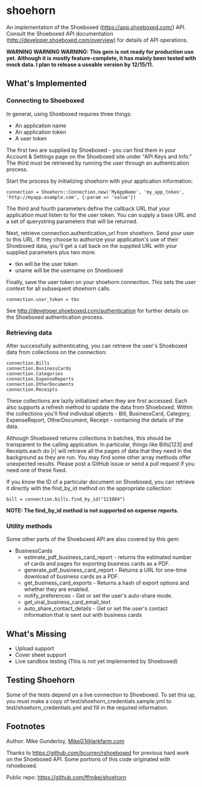 # shoehorn

An implementation of the Shoeboxed (https://app.shoeboxed.com/) API. Consult the Shoeboxed API documentation (http://developer.shoeboxed.com/overview) for details of API operations.

**WARNING WARNING WARNING: This gem is not ready for production use yet. Although it is mostly feature-complete, it has mainly been tested with mock data. I plan to release a useable version by 12/15/11.**

## What's Implemented

### Connecting to Shoeboxed

In general, using Shoeboxed requires three things:

* An application name
* An application token
* A user token

The first two are supplied by Shoeboxed - you can find them in your Account & Settings page on the Shoeboxed site under "API Keys and Info." The third must be retrieved by running the user through an authentication process.

Start the process by initializing shoehorn with your application information:

	connection = Shoehorn::Connection.new('MyAppName', 'my_app_token', 'http://myapp.example.com', {:param => 'value'})

The third and fourth parameters define the callback URL that your application must listen to for the user token. You can supply a base URL and a set of querystring parameters that will be returned.

Next, retrieve connection.authentication_url from shoehorn. Send your user to this URL. If they choose to authorize your application's use of their Shoeboxed data, you'll get a call back on the supplied URL with your supplied parameters plus two more:

* tkn will be the user token
* uname will be the username on Shoeboxed

Finally, save the user token on your shoehorn connection. This sets the user context for all subsequent shoehorn calls.

	connection.user_token = tkn

See http://developer.shoeboxed.com/authentication for further details on the Shoeboxed authentication process.

### Retrieving data

After successfully authenticating, you can retrieve the user's Shoeboxed data from collections on the connection:

	connection.Bills
	connection.BusinessCards
	connection.Categories
	connection.ExpenseReports
	connection.OtherDocuments
	connection.Receipts

These collections are lazily initialized when they are first accessed. Each also supports a refresh method to update the data from Shoeboxed. Within the collections you'll find individual objects - Bill, BusinessCard, Category, ExpenseReport, OtherDocument, Receipt - containing the details of the data.

Although Shoeboxed returns collections in batches, this should be transparent to the calling application. In particular, things like Bills[123] and Receipts.each do |r| will retrieve all the pages of data that they need in the background as they are run. You may find some other array methods offer unexpected results. Please post a GitHub issue or send a pull request if you need one of these fixed.

If you know the ID of a particular document on Shoeboxed, you can retrieve it directly with the find_by_id method on the appropriate collection:

	bill = connection.bills.find_by_id("123884")

**NOTE: The find\_by\_id method is not supported on expense reports.**

### Utility methods

Some other parts of the Shoeboxed API are also covered by this gem:

* BusinessCards
	* estimate\_pdf\_business\_card\_report - returns the estimated number of cards and pages for exporting business cards as a PDF.
	* generate\_pdf\_business\_card\_report - Returns a URL for one-time download of business cards as a PDF.
	* get\_business\_card\_exports - Returns a hash of export options and whether they are enabled.  
	* notify\_preferences - Get or set the user's auto-share mode.
	* get\_viral\_business\_card\_email\_text
	* auto\_share\_contact\_details - Get or set the user's contact information that is sent out with business cards

## What's Missing

* Upload support
* Cover sheet support
* Live sandbox testing (This is not yet implemented by Shoeboxed)

## Testing Shoehorn

Some of the tests depend on a live connection to Shoeboxed. To set this up, you must make a copy of test/shoehorn\_credentials.sample.yml to test/shoehorn\_credentials.yml and fill in the required information. 

## Footnotes

Author: Mike Gunderloy, MikeG1@larkfarm.com

Thanks to https://github.com/bcurren/rshoeboxed for previous hard work on the Shoeboxed API. Some portions of this code originated with rshoeboxed.

Public repo: https://github.com/ffmike/shoehorn